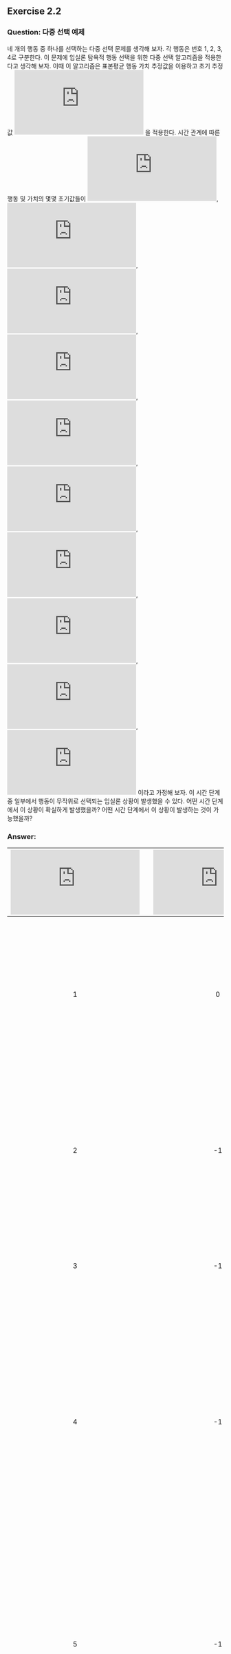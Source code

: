 ## Exercise 2.2

### Question: 다중 선택 예제

네 개의 행동 중 하나를 선택하는 다중 선택 문제를 생각해 보자. 각 행동은 번호 1, 2, 3, 4로 구분한다. 이 문제에 입실론 탐욕적 행동 선택을 위한 다중 선택 알고리즘을 적용한다고 생각해 보자. 이때 이 알고리즘은 표본평균 행동 가치 추정값을 이용하고 초기 추정값 ![equation](https://latex.codecogs.com/svg.latex?Q_1(a)=0) 을 적용한다. 시간 관계에 따른 행동 및 가치의 몇몇 초기값들이 ![equation](https://latex.codecogs.com/svg.latex?A_1=1), ![equation](https://latex.codecogs.com/svg.latex?R_1=-1), ![equation](https://latex.codecogs.com/svg.latex?A_2=2), ![equation](https://latex.codecogs.com/svg.latex?R_2=1), ![equation](https://latex.codecogs.com/svg.latex?A_3=2), ![equation](https://latex.codecogs.com/svg.latex?R_3=-2), ![equation](https://latex.codecogs.com/svg.latex?A_4=2), ![equation](https://latex.codecogs.com/svg.latex?R_4=2), ![equation](https://latex.codecogs.com/svg.latex?A_5=3), ![equation](https://latex.codecogs.com/svg.latex?R_5=0) 이라고 가정해 보자. 이 시간 단계 중 일부에서 행동이 무작위로 선택되는 입실론 상황이 발생했을 수 있다. 어떤 시간 단계에서 이 상황이 확실하게 발생했을까? 어떤 시간 단계에서 이 상황이 발생하는 것이 가능했을까?

### Answer:

| ![equation](https://latex.codecogs.com/svg.latex?t) | | ![equation](https://latex.codecogs.com/svg.latex?Q_t(1)) | ![equation](https://latex.codecogs.com/svg.latex?Q_t(2)) | ![equation](https://latex.codecogs.com/svg.latex?Q_t(3)) | ![equation](https://latex.codecogs.com/svg.latex?Q_t(4)) | | ![equation](https://latex.codecogs.com/svg.latex?A_t) | ![equation](https://latex.codecogs.com/svg.latex?R_t) | | 설명 |
|:-:|:-:|:-:|:-:|:-:|:-:|:-:|:-:|:-:|:-:|:-:|
| 1 | | 0 | 0 | 0 | 0 | | 1 | -1 | | 탐욕적 행동 선택 or 무작위 행동 선택 |
| 2 | | -1 | 0 | 0 | 0 | | 2 | 1 | | 탐욕적 행동 선택 or 무작위 행동 선택 |
| 3 | | -1 | 1 | 0 | 0 | | 2 | -2 | | 탐욕적 행동 선택 |
| 4 | | -1 | -0.5 | 0 | 0 | | 2 | 2 | | 무작위 행동 선택 <br> (탐욕적 행동 선택일 경우 3 또는 4 선택) |
| 5 | | -1 | 0.3 | 0 | 0 | | 3 | 0 | | 무작위 행동 선택 <br> (탐욕적 행동 선택일 경우 2 선택) |